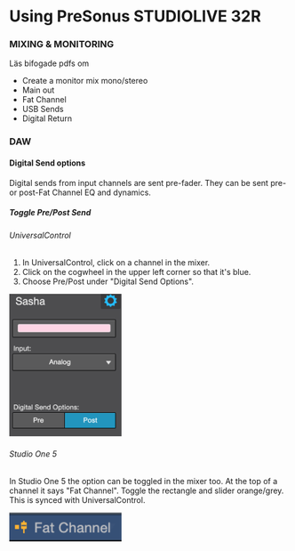 # Using PreSonus STUDIOLIVE 32R

### MIXING & MONITORING

Läs bifogade pdfs om

* Create a monitor mix mono/stereo
* Main out
* Fat Channel
* USB Sends
* Digital Return

### DAW

#### Digital Send options

Digital sends from input channels are sent pre-fader.
They can be sent pre- or post-Fat Channel EQ and dynamics.

##### Toggle Pre/Post Send

###### UniversalControl
1. In UniversalControl,  click on a channel in the mixer.
2. Click on the cogwheel in the upper left corner so that it's blue.
3. Choose Pre/Post under "Digital Send Options". <br />

<img src="/pics/UCSends.png" width="40%"> <br />

###### Studio One 5
In Studio One 5 the option can be toggled in the mixer too. At the top of a channel it says "Fat Channel". Toggle the rectangle and slider orange/grey. This is synced with UniversalControl. <br />

<img src="/pics/StudioOneFatChannel.png" width="40%">
